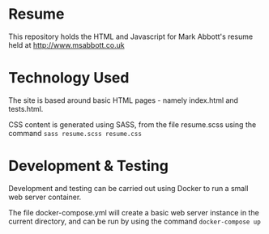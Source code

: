# Resume

This repository holds the HTML and Javascript for Mark Abbott's resume held at http://www.msabbott.co.uk

# Technology Used
The site is based around basic HTML pages - namely index.html and tests.html. 

CSS content is generated using SASS, from the file resume.scss using the command
`sass resume.scss resume.css`

# Development & Testing
Development and testing can be carried out using Docker to run a small web server container.

The file docker-compose.yml will create a basic web server instance in the current directory, and can be 
run by using the command
`docker-compose up`
